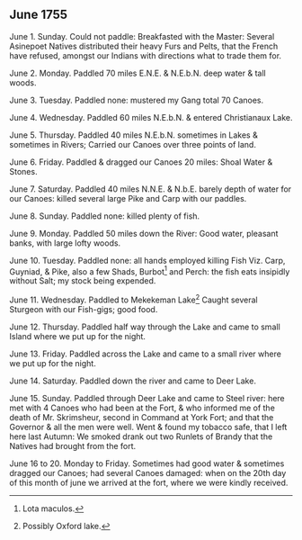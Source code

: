 ## June 1755

June 1. Sunday. Could not paddle: Breakfasted with the Master: Several Asinepoet Natives distributed their heavy Furs and Pelts, that the French have refused, amongst our Indians with directions what to trade them for.

June 2. Monday. Paddled 70 miles E.N.E. & N.E.b.N. deep water & tall woods.

June 3. Tuesday. Paddled none: mustered my Gang total 70 Canoes.

June 4. Wednesday. Paddled 60 miles N.E.b.N. & entered Christianaux Lake.

June 5. Thursday. Paddled 40 miles N.E.b.N. sometimes in Lakes & sometimes in Rivers; Carried our Canoes over three points of land.

June 6. Friday. Paddled & dragged our Canoes 20 miles: Shoal Water & Stones.

June 7. Saturday. Paddled 40 miles N.N.E. & N.b.E. barely depth of water for our Canoes: killed several large Pike and Carp with our paddles.

June 8. Sunday. Paddled none: killed plenty of fish.

June 9. Monday. Paddled 50 miles down the River: Good water, pleasant banks, with large lofty woods.

June 10. Tuesday. Paddled none: all hands employed killing Fish Viz. Carp, Guyniad, & Pike, also a few Shads, Burbot[^june-1755-1] and Perch: the fish eats insipidly without Salt; my stock being expended.

[^june-1755-1]: Lota maculos.

June 11. Wednesday. Paddled to Mekekeman Lake[^june-1755-2] Caught several Sturgeon with our Fish-gigs; good food.

[^june-1755-2]: Possibly Oxford lake.

June 12. Thursday. Paddled half way through the Lake and came to small Island where we put up for the night.

June 13. Friday. Paddled across the Lake and came to a small river where we put up for the night.

June 14. Saturday. Paddled down the river and came to Deer Lake.

June 15. Sunday. Paddled through Deer Lake and came to Steel river: here met with 4 Canoes who had been at the Fort, & who informed me of the death of Mr. Skrimsheur, second in Command at York Fort; and that the Governor & all the men were well. Went & found my tobacco safe, that I left here last Autumn: We smoked drank out two Runlets of Brandy that the Natives had brought from the fort.

June 16 to 20. Monday to Friday. Sometimes had good water & sometimes dragged our Canoes; had several Canoes damaged: when on the 20th day of this month of june we arrived at the fort, where we were kindly received.
